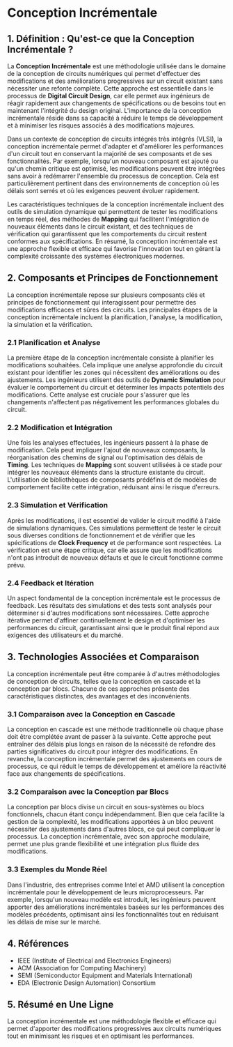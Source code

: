 # Conception Incrémentale

## 1. Définition : Qu'est-ce que la **Conception Incrémentale** ?
La **Conception Incrémentale** est une méthodologie utilisée dans le domaine de la conception de circuits numériques qui permet d'effectuer des modifications et des améliorations progressives sur un circuit existant sans nécessiter une refonte complète. Cette approche est essentielle dans le processus de **Digital Circuit Design**, car elle permet aux ingénieurs de réagir rapidement aux changements de spécifications ou de besoins tout en maintenant l'intégrité du design original. L'importance de la conception incrémentale réside dans sa capacité à réduire le temps de développement et à minimiser les risques associés à des modifications majeures. 

Dans un contexte de conception de circuits intégrés très intégrés (VLSI), la conception incrémentale permet d'adapter et d'améliorer les performances d'un circuit tout en conservant la majorité de ses composants et de ses fonctionnalités. Par exemple, lorsqu'un nouveau composant est ajouté ou qu'un chemin critique est optimisé, les modifications peuvent être intégrées sans avoir à redémarrer l'ensemble du processus de conception. Cela est particulièrement pertinent dans des environnements de conception où les délais sont serrés et où les exigences peuvent évoluer rapidement.

Les caractéristiques techniques de la conception incrémentale incluent des outils de simulation dynamique qui permettent de tester les modifications en temps réel, des méthodes de **Mapping** qui facilitent l'intégration de nouveaux éléments dans le circuit existant, et des techniques de vérification qui garantissent que les comportements du circuit restent conformes aux spécifications. En résumé, la conception incrémentale est une approche flexible et efficace qui favorise l'innovation tout en gérant la complexité croissante des systèmes électroniques modernes.

## 2. Composants et Principes de Fonctionnement
La conception incrémentale repose sur plusieurs composants clés et principes de fonctionnement qui interagissent pour permettre des modifications efficaces et sûres des circuits. Les principales étapes de la conception incrémentale incluent la planification, l'analyse, la modification, la simulation et la vérification.

### 2.1 Planification et Analyse
La première étape de la conception incrémentale consiste à planifier les modifications souhaitées. Cela implique une analyse approfondie du circuit existant pour identifier les zones qui nécessitent des améliorations ou des ajustements. Les ingénieurs utilisent des outils de **Dynamic Simulation** pour évaluer le comportement du circuit et déterminer les impacts potentiels des modifications. Cette analyse est cruciale pour s'assurer que les changements n'affectent pas négativement les performances globales du circuit.

### 2.2 Modification et Intégration
Une fois les analyses effectuées, les ingénieurs passent à la phase de modification. Cela peut impliquer l'ajout de nouveaux composants, la réorganisation des chemins de signal ou l'optimisation des délais de **Timing**. Les techniques de **Mapping** sont souvent utilisées à ce stade pour intégrer les nouveaux éléments dans la structure existante du circuit. L'utilisation de bibliothèques de composants prédéfinis et de modèles de comportement facilite cette intégration, réduisant ainsi le risque d'erreurs.

### 2.3 Simulation et Vérification
Après les modifications, il est essentiel de valider le circuit modifié à l'aide de simulations dynamiques. Ces simulations permettent de tester le circuit sous diverses conditions de fonctionnement et de vérifier que les spécifications de **Clock Frequency** et de performance sont respectées. La vérification est une étape critique, car elle assure que les modifications n'ont pas introduit de nouveaux défauts et que le circuit fonctionne comme prévu.

### 2.4 Feedback et Itération
Un aspect fondamental de la conception incrémentale est le processus de feedback. Les résultats des simulations et des tests sont analysés pour déterminer si d'autres modifications sont nécessaires. Cette approche itérative permet d'affiner continuellement le design et d'optimiser les performances du circuit, garantissant ainsi que le produit final répond aux exigences des utilisateurs et du marché.

## 3. Technologies Associées et Comparaison
La conception incrémentale peut être comparée à d'autres méthodologies de conception de circuits, telles que la conception en cascade et la conception par blocs. Chacune de ces approches présente des caractéristiques distinctes, des avantages et des inconvénients.

### 3.1 Comparaison avec la Conception en Cascade
La conception en cascade est une méthode traditionnelle où chaque phase doit être complétée avant de passer à la suivante. Cette approche peut entraîner des délais plus longs en raison de la nécessité de refondre des parties significatives du circuit pour intégrer des modifications. En revanche, la conception incrémentale permet des ajustements en cours de processus, ce qui réduit le temps de développement et améliore la réactivité face aux changements de spécifications.

### 3.2 Comparaison avec la Conception par Blocs
La conception par blocs divise un circuit en sous-systèmes ou blocs fonctionnels, chacun étant conçu indépendamment. Bien que cela facilite la gestion de la complexité, les modifications apportées à un bloc peuvent nécessiter des ajustements dans d'autres blocs, ce qui peut compliquer le processus. La conception incrémentale, avec son approche modulaire, permet une plus grande flexibilité et une intégration plus fluide des modifications.

### 3.3 Exemples du Monde Réel
Dans l'industrie, des entreprises comme Intel et AMD utilisent la conception incrémentale pour le développement de leurs microprocesseurs. Par exemple, lorsqu'un nouveau modèle est introduit, les ingénieurs peuvent apporter des améliorations incrémentales basées sur les performances des modèles précédents, optimisant ainsi les fonctionnalités tout en réduisant les délais de mise sur le marché.

## 4. Références
- IEEE (Institute of Electrical and Electronics Engineers)
- ACM (Association for Computing Machinery)
- SEMI (Semiconductor Equipment and Materials International)
- EDA (Electronic Design Automation) Consortium

## 5. Résumé en Une Ligne
La conception incrémentale est une méthodologie flexible et efficace qui permet d'apporter des modifications progressives aux circuits numériques tout en minimisant les risques et en optimisant les performances.